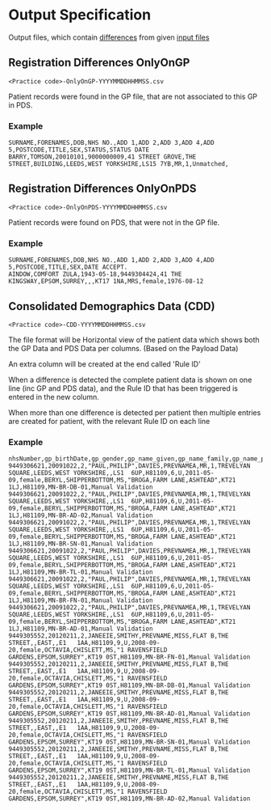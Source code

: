 # Output Specification

Output files, which contain [differences](differences-specification.md) from given [input files](input-specification.md)

## Registration Differences OnlyOnGP

`<Practice code>-OnlyOnGP-YYYYMMDDHHMMSS.csv`

Patient records were found in the GP file, that are not associated to this GP in PDS.

### Example

```csv
SURNAME,FORENAMES,DOB,NHS NO.,ADD 1,ADD 2,ADD 3,ADD 4,ADD 5,POSTCODE,TITLE,SEX,STATUS,STATUS DATE
BARRY,TOMSON,20010101,9000000009,41 STREET GROVE,THE STREET,BUILDING,LEEDS,WEST YORKSHIRE,LS15 7YB,MR,1,Unmatched,
```

## Registration Differences OnlyOnPDS

`<Practice code>-OnlyOnPDS-YYYYMMDDHHMMSS.csv`

Patient records were found on PDS, that were not in the GP file.

### Example

```csv
SURNAME,FORENAMES,DOB,NHS NO.,ADD 1,ADD 2,ADD 3,ADD 4,ADD 5,POSTCODE,TITLE,SEX,DATE ACCEPT.
AINDOW,COMFORT ZULA,1943-05-18,9449304424,41 THE KINGSWAY,EPSOM,SURREY,,,KT17 1NA,MRS,female,1976-08-12
```

## Consolidated Demographics Data (CDD)

`<Practice code>-CDD-YYYYMMDDHHMMSS.csv`

The file format will be Horizontal view of the patient data which shows both the GP Data and PDS Data per columns. (Based on the Payload Data)

An extra column will be created at the end called 'Rule ID'

When a difference is detected the complete patient data is shown on one line (inc GP and PDS data), and the Rule ID that has been triggered is entered in the new column.

When more than one difference is detected per patient then multiple entries are created for patient, with the relevant Rule ID on each line

### Example

```csv
nhsNumber,gp_birthDate,gp_gender,gp_name_given,gp_name_family,gp_name_previousFamily,gp_name_prefix,gp_address_line1,gp_address_line2,gp_address_line3,gp_address_line4,gp_address_line5,gp_postalCode,gp_generalPractitionerOds,pds_scn,pds_security,pds_birthDate,pds_gender,pds_name_given,pds_name_family,pds_name_prefix,pds_address,pds_postalCode,pds_generalPractitionerOds,ruleId,guidance
9449306621,20091022,2,"PAUL,PHILIP",DAVIES,PREVNAMEA,MR,1,TREVELYAN SQUARE,LEEDS,WEST YORKSHIRE,,LS1  6UP,H81109,6,U,2011-05-09,female,BERYL,SHIPPERBOTTOM,MS,"BROGA,FARM LANE,ASHTEAD",KT21 1LJ,H81109,MN-BR-DB-01,Manual Validation
9449306621,20091022,2,"PAUL,PHILIP",DAVIES,PREVNAMEA,MR,1,TREVELYAN SQUARE,LEEDS,WEST YORKSHIRE,,LS1  6UP,H81109,6,U,2011-05-09,female,BERYL,SHIPPERBOTTOM,MS,"BROGA,FARM LANE,ASHTEAD",KT21 1LJ,H81109,MN-BR-AD-02,Manual Validation
9449306621,20091022,2,"PAUL,PHILIP",DAVIES,PREVNAMEA,MR,1,TREVELYAN SQUARE,LEEDS,WEST YORKSHIRE,,LS1  6UP,H81109,6,U,2011-05-09,female,BERYL,SHIPPERBOTTOM,MS,"BROGA,FARM LANE,ASHTEAD",KT21 1LJ,H81109,MN-BR-SN-01,Manual Validation
9449306621,20091022,2,"PAUL,PHILIP",DAVIES,PREVNAMEA,MR,1,TREVELYAN SQUARE,LEEDS,WEST YORKSHIRE,,LS1  6UP,H81109,6,U,2011-05-09,female,BERYL,SHIPPERBOTTOM,MS,"BROGA,FARM LANE,ASHTEAD",KT21 1LJ,H81109,MN-BR-TL-01,Manual Validation
9449306621,20091022,2,"PAUL,PHILIP",DAVIES,PREVNAMEA,MR,1,TREVELYAN SQUARE,LEEDS,WEST YORKSHIRE,,LS1  6UP,H81109,6,U,2011-05-09,female,BERYL,SHIPPERBOTTOM,MS,"BROGA,FARM LANE,ASHTEAD",KT21 1LJ,H81109,MN-BR-FN-01,Manual Validation
9449306621,20091022,2,"PAUL,PHILIP",DAVIES,PREVNAMEA,MR,1,TREVELYAN SQUARE,LEEDS,WEST YORKSHIRE,,LS1  6UP,H81109,6,U,2011-05-09,female,BERYL,SHIPPERBOTTOM,MS,"BROGA,FARM LANE,ASHTEAD",KT21 1LJ,H81109,MN-BR-AD-01,Manual Validation
9449305552,20120211,2,JANEEIE,SMITHY,PREVNAME,MISS,FLAT B,THE STREET,,EAST,,E1   1AA,H81109,9,U,2008-09-20,female,OCTAVIA,CHISLETT,MS,"1 RAVENSFIELD GARDENS,EPSOM,SURREY",KT19 0ST,H81109,MN-BR-FN-01,Manual Validation
9449305552,20120211,2,JANEEIE,SMITHY,PREVNAME,MISS,FLAT B,THE STREET,,EAST,,E1   1AA,H81109,9,U,2008-09-20,female,OCTAVIA,CHISLETT,MS,"1 RAVENSFIELD GARDENS,EPSOM,SURREY",KT19 0ST,H81109,MN-BR-DB-01,Manual Validation
9449305552,20120211,2,JANEEIE,SMITHY,PREVNAME,MISS,FLAT B,THE STREET,,EAST,,E1   1AA,H81109,9,U,2008-09-20,female,OCTAVIA,CHISLETT,MS,"1 RAVENSFIELD GARDENS,EPSOM,SURREY",KT19 0ST,H81109,MN-BR-AD-01,Manual Validation
9449305552,20120211,2,JANEEIE,SMITHY,PREVNAME,MISS,FLAT B,THE STREET,,EAST,,E1   1AA,H81109,9,U,2008-09-20,female,OCTAVIA,CHISLETT,MS,"1 RAVENSFIELD GARDENS,EPSOM,SURREY",KT19 0ST,H81109,MN-BR-SN-01,Manual Validation
9449305552,20120211,2,JANEEIE,SMITHY,PREVNAME,MISS,FLAT B,THE STREET,,EAST,,E1   1AA,H81109,9,U,2008-09-20,female,OCTAVIA,CHISLETT,MS,"1 RAVENSFIELD GARDENS,EPSOM,SURREY",KT19 0ST,H81109,MN-BR-TL-01,Manual Validation
9449305552,20120211,2,JANEEIE,SMITHY,PREVNAME,MISS,FLAT B,THE STREET,,EAST,,E1   1AA,H81109,9,U,2008-09-20,female,OCTAVIA,CHISLETT,MS,"1 RAVENSFIELD GARDENS,EPSOM,SURREY",KT19 0ST,H81109,MN-BR-AD-02,Manual Validation
```
